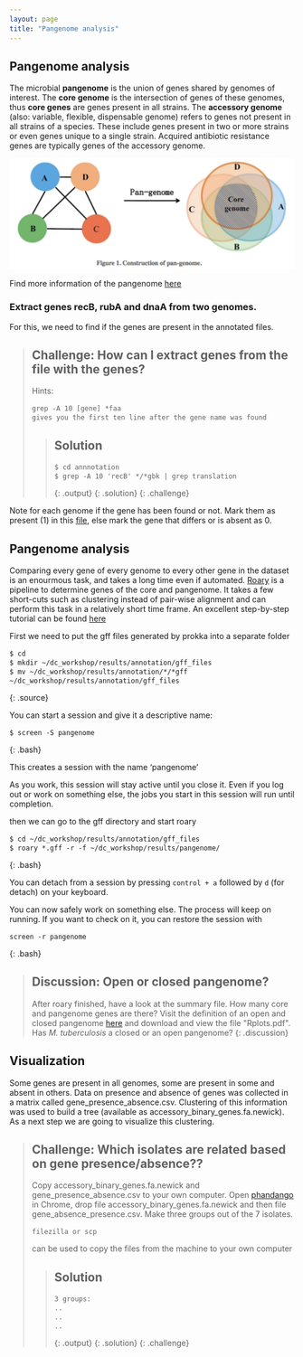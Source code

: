 ```yaml
---
layout: page
title: "Pangenome analysis"
---
```




## Pangenome analysis

The microbial **pangenome** is the union of genes shared by genomes of interest. The **core genome** is the intersection of genes of these genomes, thus **core genes** are genes present in all strains. The **accessory genome** (also: variable, flexible, dispensable genome) refers to genes not present in all strains of a species. These include genes present in two or more strains or even genes unique to a single strain. Acquired antibiotic resistance genes are typically genes of the accessory genome.

![Pangenome](../fig/pan-genome-figure1-1024x398.png)


Find more information of the pangenome [here](http://www.metagenomics.wiki/pdf/definition/pangenome)

### Extract genes recB, rubA and dnaA from two genomes.

For this, we need to find if the genes are present in the annotated files.

> ## Challenge: How can I extract genes from the file with the genes?
>
> Hints:
> ~~~
> grep -A 10 [gene] *faa 
> gives you the first ten line after the gene name was found
> ~~~
> > ## Solution
> >
> > 
> > ~~~
> > $ cd annnotation
> > $ grep -A 10 'recB' */*gbk | grep translation 
> > 
> > ~~~
> > {: .output}
> {: .solution}
{: .challenge}

Note for each genome if the gene has been found or not. Mark them as present (1) in this [file](https://docs.google.com/spreadsheets/d/1xjiliy_USyMwiyzEgWhpn8_109F7Z3jPM_f7Jp-lOb8/edit?usp=sharing), else mark the gene that differs or is absent as 0.


## Pangenome analysis

Comparing every gene of every genome to every other gene in the dataset is an enourmous task, and takes a long time even if automated. [Roary](https://sanger-pathogens.github.io/Roary/) is a pipeline to determine genes of the core and pangenome. It takes a few short-cuts such as clustering instead of pair-wise alignment and can perform this task in a relatively short time frame. An excellent step-by-step tutorial can be found [here](https://github.com/microgenomics/tutorials/blob/master/pangenome.md)

First we need to put the gff files generated by prokka into a separate folder

~~~
$ cd 
$ mkdir ~/dc_workshop/results/annotation/gff_files
$ mv ~/dc_workshop/results/annotation/*/*gff ~/dc_workshop/results/annotation/gff_files
~~~
{: .source}

You can start a session and give it a descriptive name:

~~~
$ screen -S pangenome
~~~
{: .bash}

This creates a session with the name ‘pangenome’

As you work, this session will stay active until you close it. Even if you log out or work on something else, the jobs you start in this session will run until completion.


then we can go to the gff directory and start roary

~~~
$ cd ~/dc_workshop/results/annotation/gff_files
$ roary *.gff -r -f ~/dc_workshop/results/pangenome/
~~~
{: .bash}

You can detach from a session by pressing `control + a` followed by `d` (for detach) on your keyboard. 

You can now safely work on something else. The process will keep on running. 
If you want to check on it, you can restore the session with 

~~~
screen -r pangenome
~~~
{: .bash}

> ## Discussion: Open or closed pangenome?
> After roary finished, have a look at the summary file. How many core and pangenome genes are there? Visit the
> definition of an open and closed pangenome [here](http://www.metagenomics.wiki/pdf/definition/pangenome) and download and view the file "Rplots.pdf". 
> Has *M. tuberculosis* a closed or an open pangenome?
{: .discussion}


## Visualization

Some genes are present in all genomes, some are present in some and absent in others. Data on presence and absence of genes was collected in a matrix called gene_presence_absence.csv. Clustering of this information was used to build a tree (available as accessory_binary_genes.fa.newick). As a next step we are going to visualize this clustering.


> ## Challenge: Which isolates are related based on gene presence/absence??
>
> Copy accessory_binary_genes.fa.newick and gene_presence_absence.csv to your own computer. 
> Open [phandango](http://jameshadfield.github.io/phandango/) in Chrome, drop file accessory_binary_genes.fa.newick and
> then file gene_absence_presence.csv. Make three groups out of the 7 isolates.
> ~~~
> filezilla or scp
> ~~~
> can be used to copy the files from the machine to your own computer
> 
> > ## Solution
> >
> > 
> > ~~~
> > 3 groups:
> > ..
> > ..
> > ..
> > ~~~
> > {: .output}
> {: .solution}
{: .challenge}


